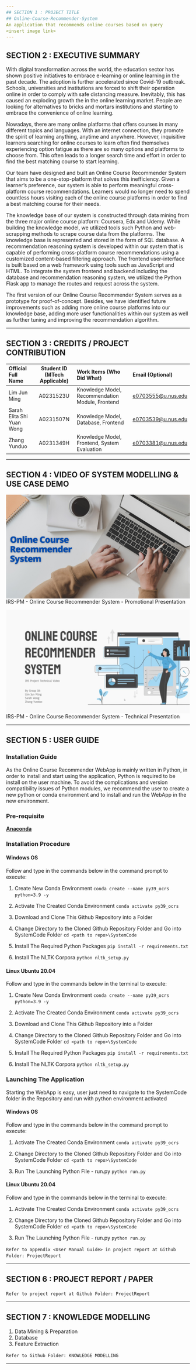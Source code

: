```yaml
---
## SECTION 1 : PROJECT TITLE
## Online-Course-Recommender-System 
An application that recommends online courses based on query
<insert image link>
---
```

## SECTION 2 : EXECUTIVE SUMMARY
With digital transformation across the world, the education sector has shown positive initiatives to embrace e-learning or online learning in the past decade. The adoption is further accelerated since Covid-19 outbreak. Schools, universities and institutions are forced to shift their operation online in order to comply with safe distancing measure. Inevitably, this has caused an exploding growth the in the online learning market. People are looking for alternatives to bricks and mortars institutions and starting to embrace the convenience of online learning.  

Nowadays, there are many online platforms that offers courses in many different topics and languages. With an internet connection, they promote the spirit of learning anything, anytime and anywhere. However, inquisitive learners searching for online courses to learn often find themselves experiencing option fatigue as there are so many options and platforms to choose from. This often leads to a longer search time and effort in order to find the best matching course to start learning.  

Our team have designed and built an Online Course Recommender System that aims to be a one-stop-platform that solves this inefficiency. Given a learner’s preference, our system is able to perform meaningful cross-platform course recommendations. Learners would no longer need to spend countless hours visiting each of the online course platforms in order to find a best matching course for their needs. 

The knowledge base of our system is constructed through data mining from the three major online course platform: Coursera, Edx and Udemy. While building the knowledge model, we utilized tools such Python and web-scrapping methods to scrape course data from the platforms. The knowledge base is represented and stored in the form of SQL database. A recommendation reasoning system is developed within our system that is capable of performing cross-platform course recommendations using a customized content-based filtering approach. The frontend user-interface is built based on a web framework using tools such as JavaScript and HTML. To integrate the system frontend and backend including the database and recommendation reasoning system, we utilized the Python Flask app to manage the routes and request across the system.  

The first version of our Online Course Recommender System serves as a prototype for proof-of-concept. Besides, we have identified future improvements such as adding more online course platforms into our knowledge base, adding more user functionalities within our system as well as further tuning and improving the recommendation algorithm.

---

## SECTION 3 : CREDITS / PROJECT CONTRIBUTION

| Official Full Name  | Student ID (MTech Applicable)  | Work Items (Who Did What) | Email (Optional) |
| :------------ |:---------------:| :-----| :-----|
| Lim Jun Ming | A0231523U | Knowledge Model, Recommendation Module, Frontend | e0703555@u.nus.edu |
| Sarah Elita Shi Yuan Wong | A0231507N | Knowledge Model, Database, Frontend | e0703539@u.nus.edu |
| Zhang Yunduo | A0231349H | Knowledge Model, Frontend, System Evaluation | e0703381@u.nus.edu |

---

## SECTION 4 : VIDEO OF SYSTEM MODELLING & USE CASE DEMO
  
<a href="https://www.youtube.com/watch?v=HqXFM_iB2zc">
<img src="Miscellaneous/Promotional Video - Image.png"
     style="float: left; margin-right: 0px;" />
</a>

IRS-PM - Online Course Recommender System - Promotional Presentation
  
<a href="https://www.youtube.com/watch?v=nqYWZMIf6C8">
<img src="Miscellaneous/Technical Presentation - Image.jpg"
     style="float: left; margin-right: 0px;" />
</a>

IRS-PM - Online Course Recommender System - Technical Presentation

---

## SECTION 5 : USER GUIDE

### Installation Guide
As the Online Course Recommender WebApp is mainly written in Python, in order to install and start using the application, Python is required to be install on the user machine. To avoid the complications and version compatibility issues of Python modules, we recommend the user to create a new python or conda environment and to install and run the WebApp in the new environment.
  
### Pre-requisite
[**Anaconda**](https://www.anaconda.com/products/individual)

### Installation Procedure
#### Windows OS
Follow and type in the commands below in the command prompt to execute:
  
1. Create New Conda Environment
`conda create --name py39_ocrs python=3.9 -y`

2. Activate The Created Conda Environment
`conda activate py39_ocrs`
 
3. Download and Clone This Github Repository into a Folder

4. Change Directory to the Cloned Github Repository Folder and Go into SystemCode Folder
`cd <path to repo>\SystemCode`
  
5. Install The Required Python Packages
`pip install -r requirements.txt`
  
6. Install The NLTK Corpora
`python nltk_setup.py`

  
#### Linux Ubuntu 20.04
Follow and type in the commands below in the terminal to execute:
  
1. Create New Conda Environment
`conda create --name py39_ocrs python=3.9 -y`

2. Activate The Created Conda Environment
`conda activate py39_ocrs`
 
3. Download and Clone This Github Repository into a Folder

4. Change Directory to the Cloned Github Repository Folder and Go into SystemCode Folder
`cd <path to repo>\SystemCode`
  
5. Install The Required Python Packages
`pip install -r requirements.txt`
  
6. Install The NLTK Corpora
`python nltk_setup.py`
  

### Launching The Application
Starting the WebApp is easy, user just need to navigate to the SystemCode folder in the Repository and run with python environment activated

#### Windows OS
Follow and type in the commands below in the command prompt to execute:
  
1. Activate The Created Conda Environment
`conda activate py39_ocrs`

2. Change Directory to the Cloned Github Repository Folder and Go into SystemCode Folder
`cd <path to repo>\SystemCode`
  
3. Run The Launching Python File - run.py
`python run.py` 

  
#### Linux Ubuntu 20.04
Follow and type in the commands below in the terminal to execute:

1. Activate The Created Conda Environment
`conda activate py39_ocrs`

2. Change Directory to the Cloned Github Repository Folder and Go into SystemCode Folder
`cd <path to repo>\SystemCode`
  
3. Run The Launching Python File - run.py
`python run.py`  
  

`Refer to appendix <User Manual Guide> in project report at Github Folder: ProjectReport`

---
## SECTION 6 : PROJECT REPORT / PAPER

`Refer to project report at Github Folder: ProjectReport`

---
## SECTION 7 : KNOWLEDGE MODELLING

1. Data Mining & Preparation
2. Database
3. Feature Extraction 
  
`Refer to Github Folder: KNOWLEDGE MODELLING`

---
